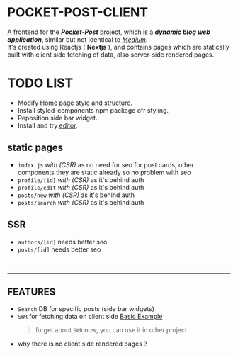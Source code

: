 
# POCKET-POST-CLIENT

A frontend for the ***Pocket-Post*** project, which is a ***dynamic blog web application***, similar but not identical to [*Medium*](https://medium.com/).  
It's created using Reactjs ( **Nextjs** ), and contains pages which are statically built with client side fetching of data, also server-side rendered pages.

# TODO LIST
- Modify Home page style and structure.
- Install styled-components npm package ofr styling.
- Reposition side bar widget.
- Install and try [editor](https://editorjs.io/).

## static pages
- `index.js` *with (CSR)* as no need for seo for post cards, other components they are static already so no problem with seo
- `profile/[id]` *with (CSR)* as it's behind auth
- `profile/edit` *with (CSR)* as it's behind auth
- `posts/new` *with (CSR)* as it's behind auth
- `posts/search` *with (CSR)* as it's behind auth
## SSR
- `authors/[id]` needs better seo
- `posts/[id]` needs better seo

<br />

***

## FEATURES
- `Search` DB for specific posts (side bar widgets)
- `SWR` for fetching data on client side [Basic Example](https://github.com/zeit/swr/tree/master/examples/basic)
    > forget about `SWR` now, you can use it in other project
- why there is no client side rendered pages ? 